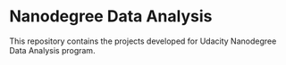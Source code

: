 # Nanodegree Data Analysis

This repository contains the projects developed for Udacity Nanodegree Data Analysis program.
